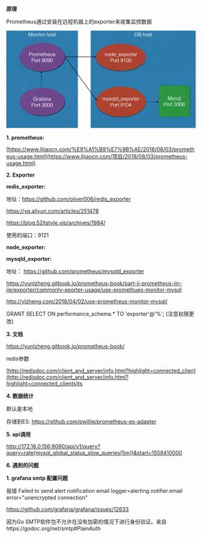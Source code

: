**原理**

Prometheus通过安装在远程机器上的exporter来收集监控数据

![img](assets/clipboard.png)

**1. prometheus:**

[https://www.lijiaocn.com/%E9%A1%B9%E7%9B%AE/2018/08/03/prometheus-usage.html](https://www.lijiaocn.com/项目/2018/08/03/prometheus-usage.html)



**2. Exporter**

**redis_exporter:**

地址：https://github.com/oliver006/redis_exporter

https://yq.aliyun.com/articles/251478

https://blog.52itstyle.vip/archives/1984/

使用的端口：9121



**node_exporter:**



**mysqld_exporter:**

地址： https://github.com/prometheus/mysqld_exporter

https://yunlzheng.gitbook.io/prometheus-book/part-ii-prometheus-jin-jie/exporter/commonly-eporter-usage/use-promethues-monitor-mysql

http://ylzheng.com/2018/04/02/use-prometheus-monitor-mysql/

GRANT SELECT ON performance_schema.* TO 'exporter'@'%'; (注意权限更改)



**3. 文档**

https://yunlzheng.gitbook.io/prometheus-book/



redis参数

[http://redisdoc.com/client_and_server/info.html?highlight=connected_clien](http://redisdoc.com/client_and_server/info.html?highlight=connected_clients)ts



**4. 数据统计**

默认是本地

存储到ES: https://github.com/pwillie/prometheus-es-adapter



**5. api调用**

http://172.16.0.156:9090/api/v1/query?query=rate(mysql_global_status_slow_queries[5m])&start=1558410000



**6. 遇到的问题**

**1. grafana smtp 配置问题**

报错 Failed to send alert notification email  logger=alerting.notifier.email error="unencrypted connection"



https://github.com/grafana/grafana/issues/12633

因为Go SMTP软件包不允许在没有加密的情况下进行身份验证。来自https://godoc.org/net/smtp#PlainAuth